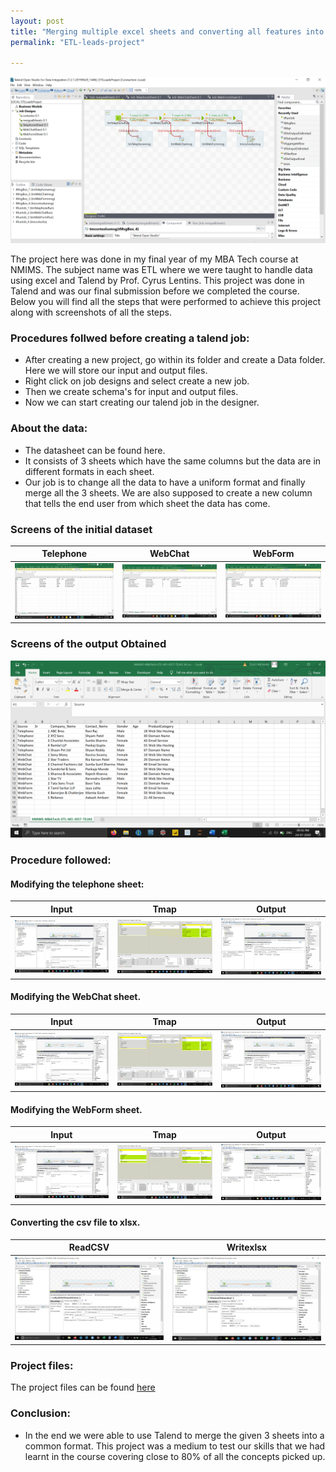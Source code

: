 ```yaml
---
layout: post
title: "Merging multiple excel sheets and converting all features into a common format."
permalink: "ETL-leads-project"

---
```


<img src = "/images/talend-images/talend_project.png">

The project here was done in my final year of my MBA Tech course at NMIMS. The subject name was ETL where we were taught to handle data using excel and Talend by Prof. Cyrus Lentins. This project was done in Talend and was our final submission before we completed the course. Below you will find all the steps that were performed to achieve this project along with screenshots of all the steps.

### Procedures follwed before creating a talend job:

* After creating a new project, go within its folder and create a Data folder. Here we will store our input and output files. 
* Right click on job designs and select create a new job. 
* Then we create schema's for input and output files.
* Now we can start creating our talend job in the designer.

### About the data:

* The datasheet can be found here.
* It consists of 3 sheets which have the same columns but the data are in different formats in each sheet.
* Our job is to change all the data to have a uniform format and finally merge all the 3 sheets. We are also supposed to create a new column that tells the end user from which sheet the data has come.

### Screens of the initial dataset

|Telephone|WebChat|WebForm|
|---|---|---|
|<img src = "/images/talend-images/talend_project1.png">|<img src = "/images/talend-images/talend_project2.png">|<img src = "/images/talend-images/talend_project3.png">|

### Screens of the output Obtained

<img src = "/images/talend-images/talend_project4.png">

### Procedure followed:

#### Modifying the telephone sheet: 

|Input|Tmap|Output|
|---|---|---|
|<img src = "/images/talend-images/talend_project5.png">|<img src = "/images/talend-images/talend_project6.png">|<img src = "/images/talend-images/talend_project7.png">|


#### Modifying the WebChat sheet.

|Input|Tmap|Output|
|---|---|---|
|<img src = "/images/talend-images/talend_project8.png">|<img src = "/images/talend-images/talend_project9.png">|<img src = "/images/talend-images/talend_project10.png">|

#### Modifying the WebForm sheet.

|Input|Tmap|Output|
|---|---|---|
|<img src = "/images/talend-images/talend_project11.png">|<img src = "/images/talend-images/talend_project12.png">|<img src = "/images/talend-images/talend_project13.png">|

#### Converting the csv file to xlsx.

|ReadCSV|Writexlsx|
|---|---|
|<img src = "/images/talend-images/talend_project14.png">|<img src = "/images/talend-images/talend_project15.png">|

### Project files:

The project files can be found [here](https://github.com/tejasmohanayyar/tejasmohanayyar.github.io/tree/master/projects/ETL-Projects/Final%20Project)

### Conclusion:

* In the end we were able to use Talend to merge the given 3 sheets into a common format. This project was a medium to test our skills that we had learnt in the course covering close to 80% of all the concepts picked up.
